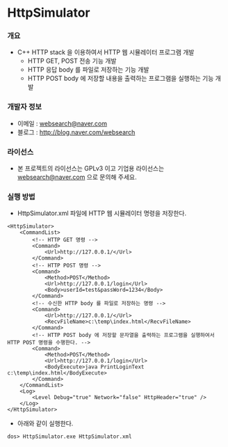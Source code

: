﻿# HttpSimulator

### 개요

* C++ HTTP stack 을 이용하여서 HTTP 웹 시뮬레이터 프로그램 개발
  * HTTP GET, POST 전송 기능 개발
  * HTTP 응답 body 를 파일로 저장하는 기능 개발
  * HTTP POST body 에 저장할 내용을 출력하는 프로그램을 실행하는 기능 개발

### 개발자 정보

* 이메일 : websearch@naver.com
* 블로그 : http://blog.naver.com/websearch

### 라이선스

* 본 프로젝트의 라이선스는 GPLv3 이고 기업용 라이선스는 websearch@naver.com 으로 문의해 주세요.

### 실행 방법

* HttpSimulator.xml 파일에 HTTP 웹 시뮬레이터 명령을 저장한다.

```
<HttpSimulator>
	<CommandList>
		<!-- HTTP GET 명령 -->
		<Command>
			<Url>http://127.0.0.1/</Url>
		</Command>
		<!-- HTTP POST 명령 -->
		<Command>
			<Method>POST</Method>
			<Url>http://127.0.0.1/login</Url>
			<Body>userId=test&passWord=1234</Body>
		</Command>
		<!-- 수신한 HTTP body 를 파일로 저장하는 명령 -->
		<Command>
			<Url>http://127.0.0.1/</Url>
			<RecvFileName>c:\temp\index.html</RecvFileName>
		</Command>
		<!-- HTTP POST body 에 저장할 문자열을 출력하는 프로그램을 실행하여서 HTTP POST 명령을 수행한다. -->
		<Command>
			<Method>POST</Method>
			<Url>http://127.0.0.1/login</Url>
			<BodyExecute>java PrintLoginText c:\temp\index.html</BodyExecute>
		</Command>
	</CommandList>
	<Log>
		<Level Debug="true" Network="false" HttpHeader="true" />
	</Log>
</HttpSimulator>
```

* 아래와 같이 실행한다.

```
dos> HttpSimulator.exe HttpSimulator.xml
```
